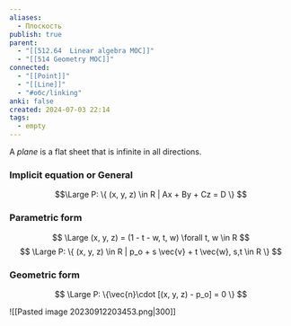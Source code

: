 ```yaml
---
aliases:
  - Плоскость
publish: true
parent:
  - "[[512.64  Linear algebra MOC]]"
  - "[[514 Geometry MOC]]"
connected:
  - "[[Point]]"
  - "[[Line]]"
  - "#обс/linking"
anki: false
created: 2024-07-03 22:14
tags:
  - empty
---
```



A _plane_ is a flat sheet that is infinite in all directions.

### Implicit equation or General
$$\Large P: \{ (x, y, z) \in R | Ax + By + Cz = D \} $$ 


### Parametric form
$$
\Large (x, y, z) = (1 - t - w, t, w) \forall t, w \in R
$$
$$
\Large P: \{ (x, y, z) \in R | p_o + s \vec{v} + t \vec{w}, s,t \in R \}
$$
### Geometric form
$$
\Large P: \{\vec{n}\cdot [(x, y, z) - p_o] = 0 \}
$$




![[Pasted image 20230912203453.png|300]]










